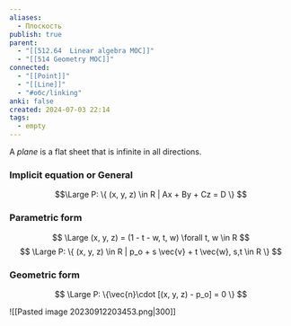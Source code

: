 ```yaml
---
aliases:
  - Плоскость
publish: true
parent:
  - "[[512.64  Linear algebra MOC]]"
  - "[[514 Geometry MOC]]"
connected:
  - "[[Point]]"
  - "[[Line]]"
  - "#обс/linking"
anki: false
created: 2024-07-03 22:14
tags:
  - empty
---
```



A _plane_ is a flat sheet that is infinite in all directions.

### Implicit equation or General
$$\Large P: \{ (x, y, z) \in R | Ax + By + Cz = D \} $$ 


### Parametric form
$$
\Large (x, y, z) = (1 - t - w, t, w) \forall t, w \in R
$$
$$
\Large P: \{ (x, y, z) \in R | p_o + s \vec{v} + t \vec{w}, s,t \in R \}
$$
### Geometric form
$$
\Large P: \{\vec{n}\cdot [(x, y, z) - p_o] = 0 \}
$$




![[Pasted image 20230912203453.png|300]]










